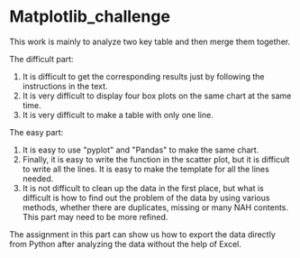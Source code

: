 # Matplotlib_challenge

This work is mainly to analyze two key table and then merge them together.

The difficult part:
1. It is difficult to get the corresponding results just by following the instructions in the text.
2. It is very difficult to display four box plots on the same chart at the same time.
3. It is very difficult to make a table with only one line.

The easy part:

1. It is easy to use "pyplot" and "Pandas" to make the same chart.
2. Finally, it is easy to write the function in the scatter plot, but it is difficult to write all the lines. It is easy to make the template for all the lines needed.
3. It is not difficult to clean up the data in the first place, but what is difficult is how to find out the problem of the data by using various methods, whether there are duplicates, missing or many NAH contents. This part may need to be more refined.

The assignment in this part can show us how to export the data directly from Python after analyzing the data without the help of Excel.